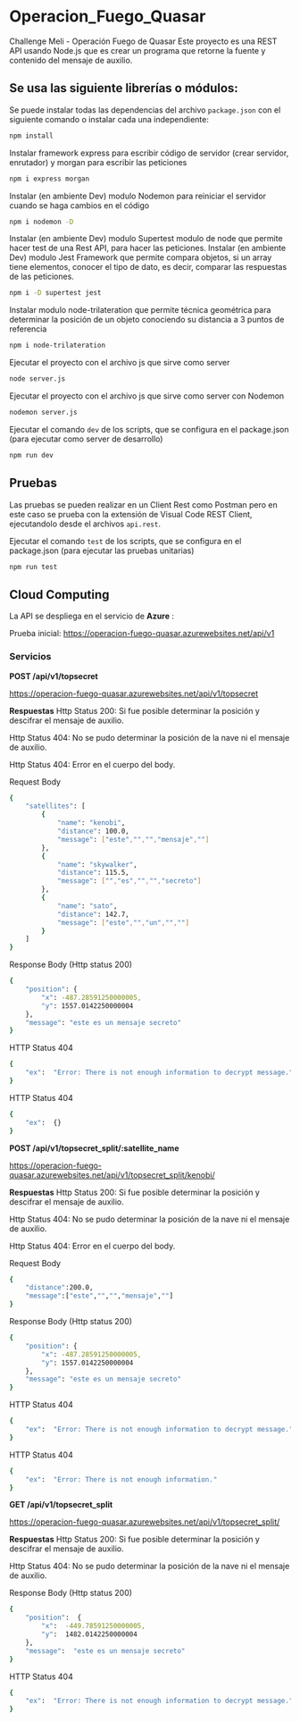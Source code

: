 
# Operacion_Fuego_Quasar

Challenge Meli - Operación Fuego de Quasar
Este proyecto es una REST API usando Node.js que es crear un programa que retorne la fuente y contenido del mensaje de auxilio.

## Se usa las siguiente librerías o módulos:

Se puede instalar todas las dependencias del archivo `package.json` con el siguiente comando o instalar cada una independiente:
```bash
npm install
```

Instalar framework express para escribir código de servidor (crear servidor, enrutador) y morgan para escribir las peticiones
```bash
npm i express morgan
```

Instalar (en ambiente Dev) modulo Nodemon para reiniciar el servidor cuando se haga cambios en el código
```bash
npm i nodemon -D
```

Instalar (en ambiente Dev) modulo Supertest modulo de node que permite hacer test de una Rest API, para hacer las peticiones.
Instalar (en ambiente Dev) modulo Jest Framework que permite compara objetos, si un array tiene elementos, conocer el tipo de dato, es decir, comparar las respuestas de las peticiones.
```bash
npm i -D supertest jest
```

Instalar modulo node-trilateration que permite técnica geométrica para determinar la posición de un objeto conociendo su distancia a 3 puntos de referencia
```bash
npm i node-trilateration
```

Ejecutar el proyecto con el archivo js que sirve como server
```bash
node server.js
```
Ejecutar el proyecto con el archivo js que sirve como server con Nodemon
```bash
nodemon server.js
```

Ejecutar el comando `dev` de los scripts, que se configura en el package.json (para ejecutar como server de desarrollo)
```bash
npm run dev
```
  

## Pruebas

Las pruebas se pueden realizar en un Client Rest como Postman pero en este caso se prueba con la extensión de Visual Code REST Client, ejecutandolo desde el archivos `api.rest`.

Ejecutar el comando `test` de los scripts, que se configura en el package.json (para ejecutar las pruebas unitarias)
```bash
npm run test
```

## Cloud Computing

La API se despliega en el servicio de **Azure** :

Prueba inicial:
https://operacion-fuego-quasar.azurewebsites.net/api/v1

### Servicios

**POST /api/v1/topsecret**

https://operacion-fuego-quasar.azurewebsites.net/api/v1/topsecret

**Respuestas**
Http Status 200: Si fue posible determinar la posición y descifrar el mensaje de auxilio.

Http Status 404: No se pudo determinar la posición de la nave ni el  mensaje de auxilio.

Http Status 404: Error en el cuerpo del body.

Request Body
```bash
{
    "satellites": [
        {
            "name": "kenobi",
            "distance": 100.0,
            "message": ["este","","","mensaje",""]
        },
        {
            "name": "skywalker",
            "distance": 115.5,
            "message": ["","es","","","secreto"]
        },
        {
            "name": "sato",
            "distance": 142.7,
            "message": ["este","","un","",""]
        }
    ]
}
```

Response Body (Http status 200)
```bash
{
    "position": {
        "x": -487.28591250000005,
        "y": 1557.0142250000004
    },
    "message": "este es un mensaje secreto"
}
```

HTTP Status 404
```bash
{
    "ex":  "Error: There is not enough information to decrypt message."
}
```

HTTP Status 404
```bash
{
    "ex":  {}
}
```

**POST /api/v1/topsecret_split/:satellite_name**

https://operacion-fuego-quasar.azurewebsites.net/api/v1/topsecret_split/kenobi/


**Respuestas**
Http Status 200: Si fue posible determinar la posición y descifrar el mensaje de auxilio.

Http Status 404: No se pudo determinar la posición de la nave ni el  mensaje de auxilio.

Http Status 404: Error en el cuerpo del body.

Request Body
```bash
{
    "distance":200.0,
    "message":["este","","","mensaje",""]
}
```

Response Body (Http status 200)
```bash
{
    "position": {
        "x": -487.28591250000005,
        "y": 1557.0142250000004
    },
    "message": "este es un mensaje secreto"
}
```


HTTP Status 404
```bash
{
    "ex":  "Error: There is not enough information to decrypt message."
}
```

HTTP Status 404
```bash
{
    "ex":  "Error: There is not enough information."
}
```

**GET /api/v1/topsecret_split**

https://operacion-fuego-quasar.azurewebsites.net/api/v1/topsecret_split/

**Respuestas**
Http Status 200: Si fue posible determinar la posición y descifrar el mensaje de auxilio.

Http Status 404: No se pudo determinar la posición de la nave ni el  mensaje de auxilio.

Response Body (Http status 200)
```bash
{
    "position":  {
        "x":  -449.78591250000005,
        "y":  1482.0142250000004
    },
    "message":  "este es un mensaje secreto"
}
```

HTTP Status 404
```bash
{
    "ex":  "Error: There is not enough information to decrypt message."
}
```

